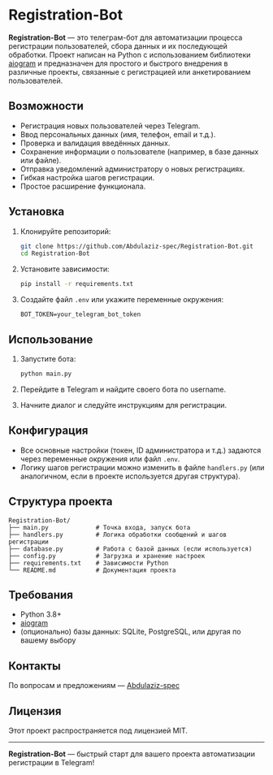 # Registration-Bot

**Registration-Bot** — это телеграм-бот для автоматизации процесса регистрации пользователей, сбора данных и их последующей обработки. Проект написан на Python с использованием библиотеки [aiogram](https://github.com/aiogram/aiogram) и предназначен для простого и быстрого внедрения в различные проекты, связанные с регистрацией или анкетированием пользователей.

## Возможности

- Регистрация новых пользователей через Telegram.
- Ввод персональных данных (имя, телефон, email и т.д.).
- Проверка и валидация введённых данных.
- Сохранение информации о пользователе (например, в базе данных или файле).
- Отправка уведомлений администратору о новых регистрациях.
- Гибкая настройка шагов регистрации.
- Простое расширение функционала.

## Установка

1. Клонируйте репозиторий:
   ```bash
   git clone https://github.com/Abdulaziz-spec/Registration-Bot.git
   cd Registration-Bot
   ```

2. Установите зависимости:
   ```bash
   pip install -r requirements.txt
   ```

3. Создайте файл `.env` или укажите переменные окружения:
   ```
   BOT_TOKEN=your_telegram_bot_token
   ```

## Использование

1. Запустите бота:
   ```bash
   python main.py
   ```

2. Перейдите в Telegram и найдите своего бота по username.

3. Начните диалог и следуйте инструкциям для регистрации.

## Конфигурация

- Все основные настройки (токен, ID администратора и т.д.) задаются через переменные окружения или файл `.env`.
- Логику шагов регистрации можно изменить в файле `handlers.py` (или аналогичном, если в проекте используется другая структура).

## Структура проекта

```
Registration-Bot/
├── main.py             # Точка входа, запуск бота
├── handlers.py         # Логика обработки сообщений и шагов регистрации
├── database.py         # Работа с базой данных (если используется)
├── config.py           # Загрузка и хранение настроек
├── requirements.txt    # Зависимости Python
└── README.md           # Документация проекта
```

## Требования

- Python 3.8+
- [aiogram](https://github.com/aiogram/aiogram)
- (опционально) базы данных: SQLite, PostgreSQL, или другая по вашему выбору

## Контакты

По вопросам и предложениям — [Abdulaziz-spec](https://github.com/Abdulaziz-spec)

## Лицензия

Этот проект распространяется под лицензией MIT.

---

**Registration-Bot** — быстрый старт для вашего проекта автоматизации регистрации в Telegram!
